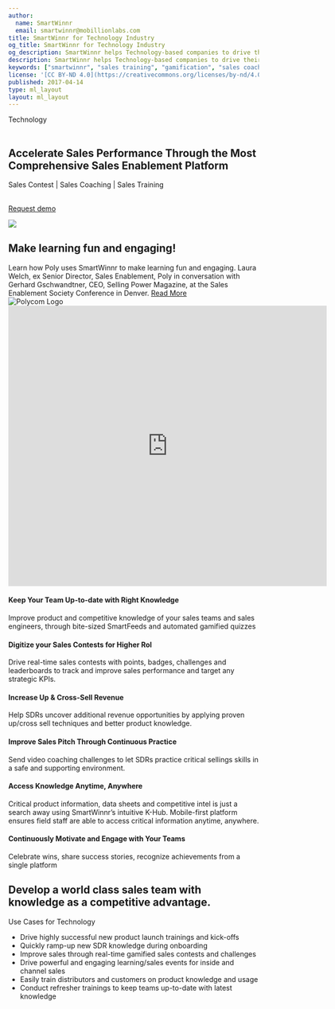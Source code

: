 ```yaml
---
author:
  name: SmartWinnr
  email: smartwinnr@mobillionlabs.com
title: SmartWinnr for Technology Industry
og_title: SmartWinnr for Technology Industry
og_description: SmartWinnr helps Technology-based companies to drive their sales performance through a unified platform of sales contests, sales learning, and sales coaching.
description: SmartWinnr helps Technology-based companies to drive their sales performance through a unified platform of sales contests, sales learning, and sales coaching.
keywords: ["smartwinnr", "sales training", "gamification", "sales coaching", "sales performance", "sales enablement", "solutions", "new product launch", "new offer launch", "new service launch", "train partners", "train distributors", "technology", "IT", "sales"]
license: '[CC BY-ND 4.0](https://creativecommons.org/licenses/by-nd/4.0)'
published: 2017-04-14
type: ml_layout
layout: ml_layout
---
```


<section class="ml_technology_top_section">
  <div class="row padding50">
    <div class="col-lg-10 col-md-10 col-sm-12 col-xs-12">
      <div class="ml_label ml_quiz_badge">Technology</div><br>
      <h1>Accelerate Sales Performance Through the Most Comprehensive Sales Enablement Platform</h1>
      <div class="ml-font20 padding0">Sales Contest | Sales Coaching | Sales Training</div></br>
      <p align="left" class="ml-padding-top ml-padding-bottom10"><a class="ml-button" align="center" href="/request-demo">Request demo</a></p>
    </div>
  </div>
  <img class="swoop" src="/images/swoop_mask.min.svg">
</section>

<section class="ml-background-white">
  <div class="padding50">
    <div class="row ml_div_contents_in_center">
      <div class="col-lg-6 col-md-6 col-sm-6 col-xs-12 ml-margin-bottom20">
        <h1 class="text-center">Make learning fun and engaging!</h1>
        <div class="‘ml-subtext ml-margin-bottom20">Learn how Poly uses SmartWinnr to make learning fun and engaging. Laura Welch, ex Senior Director, Sales Enablement, Poly in conversation with Gerhard Gschwandtner, CEO, Selling Power Magazine, at the Sales Enablement Society Conference in Denver. <a class="ml-title-blue" href="/customer-stories/polycom-laura-welch-interview">Read More</a>
        </div>
        <img class="ml_company_logo ml_image_center_horizontally" src="/images/org-logos/poly-logo.svg" alt="Polycom Logo">
      </div>
      <div class="col-lg-6 col-md-6 col-sm-6 col-xs-12">
        <div class="ml_iframe_video_wrapper">
          <!-- <iframe class="" src="https://www.youtube.com/embed/7pF0dtyqxjI?rel=0" frameborder="0" allow="accelerometer; autoplay; encrypted-media; gyroscope; picture-in-picture" allowfullscreen></iframe> -->
          <iframe src="https://player.vimeo.com/video/474098651" width="640" height="564" frameborder="0" allow="autoplay; fullscreen" allowfullscreen></iframe>
          <!-- <video id="video-player" controls preload muted class="cld-video-player cld-fluid" data-cld-colors='{ "base": "#3c36c2", "accent": "#00e64c", "text": "#fff" }'></video>
          <div class="ml_video_popup" id="ml_popup">
            <div class="popup_close" onclick="hidePopup()"><i class="fa fa-times-circle"></i></div>
            <div class="popup_message"> Test Message </div>
            <div class="text-center popup_button">Click Me</div>
          </div> -->
        </div>
      </div>
    </div>
  </div>
</section>

<!-- <section class="ml-homepage-first-section">
  <div class="padding50">
    <div class="row ml-margin-bottom0">
      <div class="col-lg-5 col-md-5 col-sm-12 col-xs-12">
        <h1>Accelerate Sales Performance Through the Most Comprehensive Sales Enablement Platform</h1>
        <div class="ml-font20">Sales Contest | Sales Coaching | Sales Training</div></br>
        <p align="center" class="ml-padding-top ml-padding-bottom10"><a class="ml-request-demo-button" align="center" href="/request-demo">Request demo</a></p>
      </div>
      <div class="col-lg-7 col-md-7 col-sm-12 col-xs-12">
        <script src="https://fast.wistia.com/embed/medias/r7xfygdjgw.jsonp" async></script>
        <script src="https://fast.wistia.com/assets/external/E-v1.js" async></script>
        <div class="wistia_responsive_padding" style="padding:56.25% 0 0 0;position:relative;">
          <div class="wistia_responsive_wrapper" style="height:100%;left:0;position:absolute;top:0;width:100%;">
            <div class="wistia_embed wistia_async_r7xfygdjgw videoFoam=true" style="height:100%;position:relative;width:100%">
              <div class="wistia_swatch" style="height:100%;left:0;opacity:0;overflow:hidden;position:absolute;top:0;transition:opacity 200ms;width:100%;">
                <img src="https://fast.wistia.com/embed/medias/r7xfygdjgw/swatch" style="filter:blur(5px);height:100%;object-fit:contain;width:100%;" alt="" onload="this.parentNode.style.opacity=1;" />
              </div>
            </div>
          </div>
        </div>
      </div>
    </div>
  </div>
</section> -->

<section class="ml-background-white">
  <div class="padding50">
    <div class="row ml_text_flex_row">
      <div class="col-lg-4 col-md-4 col-sm-6 col-xs-12">
        <h4 class="ml-title-font">Keep Your Team Up-to-date with Right Knowledge</h4>
        <div class="ml-subtext">Improve product and competitive knowledge of your sales teams and sales engineers, through bite-sized SmartFeeds and automated gamified quizzes</div>
      </div>
      <div class="col-lg-4 col-md-4 col-sm-6 col-xs-12">
        <h4 class="ml-title-font">Digitize your Sales Contests for Higher RoI</h4>
        <div class="ml-subtext">Drive real-time sales contests with points, badges, challenges and leaderboards to track and improve sales performance and target any strategic KPIs.</div>
      </div>
      <div class="col-lg-4 col-md-4 col-sm-6 col-xs-12">
        <h4 class="ml-title-font">Increase Up & Cross-Sell Revenue</h4>
        <div class="ml-subtext">Help SDRs uncover additional revenue opportunities by applying proven up/cross sell techniques and better product knowledge.</div>
      </div>
      <div class="col-lg-4 col-md-4 col-sm-6 col-xs-12">
        <h4 class="ml-title-font">Improve Sales Pitch Through Continuous Practice</h4>
        <div class="ml-subtext">Send video coaching challenges to let SDRs practice critical sellings skills in a safe and supporting environment.</div>
      </div>
      <div class="col-lg-4 col-md-4 col-sm-6 col-xs-12">
        <h4 class="ml-title-font">Access Knowledge Anytime, Anywhere</h4>
        <div class="ml-subtext">Critical product information, data sheets and competitive intel is just a search away using SmartWinnr’s intuitive K-Hub. Mobile-first platform ensures field staff are able to access critical information anytime, anywhere.</div>
      </div>
      <div class="col-lg-4 col-md-4 col-sm-6 col-xs-12">
        <h4 class="ml-title-font">Continuously Motivate and Engage with Your Teams</h4>
        <div class="ml-subtext">Celebrate wins, share success stories, recognize achievements from a single platform</div>
      </div>
    </div>
  </div>
</section>

<section class="ml_background padding50">
    <div class="row ml-margin-bottom20">
      <div class="col-lg-5 col-md-5 col-sm-6 col-xs-12 ml-text-on-image">
        <h1>Develop a world class sales team with knowledge as a competitive advantage.</h1>
      </div>
      <div class="col-lg-7 col-md-7 col-sm-6 col-xs-12 ml-sales-use-case">
        <p class="ml-bold-text ml_body_text_black">Use Cases for Technology</p>
        <ul class="ml_ul_tick">
          <li class="ml_body_text_black">Drive highly successful new product launch trainings and kick-offs</li>
          <li class="ml_body_text_black">Quickly ramp-up new SDR knowledge during onboarding</li>
          <li class="ml_body_text_black">Improve sales through real-time gamified sales contests and challenges</li>
          <li class="ml_body_text_black">Drive powerful and engaging learning/sales events for inside and channel sales</li>
          <li class="ml_body_text_black">Easily train distributors and customers on product knowledge and usage</li>
          <li class="ml_body_text_black">Conduct refresher trainings to keep teams up-to-date with latest knowledge</li>
        </ul>
      </div>
    </div>
</section>

<!-- <div class="row ml-margin0 padding50">
  <h2 class="text-center">Related Resources</h2>
  <div class="ml_slider_related_blogs">
    <div class="waterfall__item" onclick="location.href='https://www.smartwinnr.com/post/7-features-to-check-while-selecting-a-video-coaching-platform/';">
      <div class="card post post-summary reveal enter">
        <div class="card-header postinfo">
          <img src="/images/blog-83/83.7-features-to-check-while-selecting-a-video-coaching-platform.jpg">
          <span class="card-title ml-margin-bottom0">
            <a class="ml-margin-bottom0">7 Features to Check While Selecting a Video Coaching Platform</a>
          </span>
        </div>
        <div class="card-content">
          <article class="article">
            Over the past few years, the number of businesses hiring remote employees or allowing their regular employees to work remotely has increased substantially.
          </article>
        </div>
      </div>
    </div>
    <div class="waterfall__item" onclick="location.href='https://www.smartwinnr.com/post/how-to-create-a-remote-sales-playbook/';">
      <div class="card post post-summary reveal enter">
        <div class="card-header postinfo">
          <img src="/images/89.how-to-create-a-remote-sales-playbook.jpg">
          <span class="card-title ml-margin-bottom0">
            <a class="ml-margin-bottom0">How to Create a Remote Sales Playbook?</a>
          </span>
        </div>
        <div class="card-content">
          <article class="article">
            A sales playbook is a document outlining your sales process; buyer personas; call scripts and agendas; sample emails; discovery, qualification, demo, and negotiation questions; proposal guidelines; and/or competitive intelligence guidelines.
          </article>
        </div>
      </div>
    </div>
    <div class="waterfall__item" onclick="location.href='https://www.smartwinnr.com/post/how-to-create-and-implement-a-perfect-virtual-sales-kick-off/';">
      <div class="card post post-summary reveal enter">
        <div class="card-header postinfo">
          <img src="/images/blog-85/85.how-to-create-and-implement-a-perfect-virtual-sales-kick-off.jpg">
          <span class="card-title ml-margin-bottom0">
            <a class="ml-margin-bottom0">How to Create and Implement a Perfect Virtual Sales Kick-off?</a>
          </span>
        </div>
        <div class="card-content">
          <article class="article">
            In the midst of the world-wide pandemic and stay-at-home orders, many organizations are tasked with the challenge of kicking-off the new fiscal year virtually.
          </article>
        </div>
      </div>
    </div>
    <div class="waterfall__item" onclick="location.href='https://www.smartwinnr.com/post/how-to-deliver-training-to-your-remote-sales-staff/';">
      <div class="card post post-summary reveal enter">
        <div class="card-header postinfo">
          <img src="/images/77.how-to-deliver-training-to-your-remote-sales-staff.jpg">
          <span class="card-title ml-margin-bottom0">
            <a class="ml-margin-bottom0">How to Deliver Training to your Remote Sales Staff?</a>
          </span>
        </div>
        <div class="card-content">
          <article class="article">
            Consider this scenario: You are about to enter the second quarter (Q2) in the year and you have big plans for this quarter. You are going to launch some new products which are going to give you a huge competitive advantage.
          </article>
        </div>
      </div>
    </div>
    <div class="waterfall__item" onclick="location.href='https://www.smartwinnr.com/post/survey-questions-to-ask-your-sales-team-before-new-product-launch-training/';">
      <div class="card post post-summary reveal enter">
        <div class="card-header postinfo">
          <img src="/images/blog-54/54.survey-questions-to-ask-your-sales-team-before-new-product-launch-training.jpg">
          <span class="card-title ml-margin-bottom0">
            <a class="ml-margin-bottom0">Survey Questions to ask your Sales Team before a New Product Launch Training</a>
          </span>
        </div>
        <div class="card-content">
          <article class="article">
            When someone says <b>“Olympics Gold Medalist”</b>, what comes to your mind? Whether you are a sports fan or not, you can’t help but imagine an athlete who is hardworking, talented, and determined to win the gold medal.
          </article>
        </div>
      </div>
    </div>
    <div class="waterfall__item" onclick="location.href='https://www.smartwinnr.com/post/gamified-assessments/';">
      <div class="card post post-summary reveal enter">
        <div class="card-header postinfo">
          <img src="/images/blog-51/51.gamified-assessments.jpg">
          <span class="card-title ml-margin-bottom0">
            <a class="ml-margin-bottom0">Gamified Assessments</a>
          </span>
        </div>
        <div class="card-content">
          <article class="article">
            Digital learning has swept the Learning and Development industry over the past few years and went on to become one of the primary training techniques in larger organizations.
          </article>
        </div>
      </div>
    </div>
    <div class="waterfall__item" onclick="location.href='https://www.smartwinnr.com/post/spaced-repetition-and-microlearning-two-peas-in-a-pod/';">
      <div class="card post post-summary reveal enter">
        <div class="card-header postinfo">
          <img src="/images/blog-49/49.spaced-repetition-and-microlearning-two-peas-in-a-pod.jpg">
          <span class="card-title ml-margin-bottom0">
            <a class="ml-margin-bottom0">Spaced Repetition and Microlearning: Two peas in a pod</a>
          </span>
        </div>
        <div class="card-content">
          <article class="article">
            Do you remember undergoing a full-day training program and instantly comprehending the content and recalling every detail even after years? Quite irrational a question, right?
          </article>
        </div>
      </div>
    </div>
    <div class="waterfall__item" onclick="location.href='https://www.smartwinnr.com/post/design-sales-contest-for--new-product-launch/';">
      <div class="card post post-summary reveal enter">
        <div class="card-header postinfo">
          <img src="/images/blog-32/32.design-sales-contest-for--new-product-launch.png">
          <span class="card-title ml-margin-bottom0">
            <a class="ml-margin-bottom0">Sales Contest Part 2: How to design Sales Contest for a New Product Launch</a>
          </span>
        </div>
        <div class="card-content">
          <article class="article">
            Welcome to the second part in this 3-series blog post on sales contest. In the first part we have talked about: What a sales contest is and why is it important?
          </article>
        </div>
      </div>
    </div>
    <div class="waterfall__item" onclick="location.href='https://www.smartwinnr.com/post/microlearning-as-a-supplement-for-lms/';">
      <div class="card post post-summary reveal enter">
        <div class="card-header postinfo">
          <img src="/images/27.microlearning-as-a-supplement-for-LMS.png">
          <span class="card-title ml-margin-bottom0">
            <a class="ml-margin-bottom0">Microlearning as a supplement for LMS</a>
          </span>
        </div>
        <div class="card-content">
          <article class="article">
            If you are a sales manager or an L&D professional you must be familiar with this trend called microlearning.
          </article>
        </div>
      </div>
    </div>
    <div class="waterfall__item" onclick="location.href='https://www.smartwinnr.com/post/sales-coaching-playbook-part-1-competency-framework/';">
      <div class="card post post-summary reveal enter">
        <div class="card-header postinfo">
          <img src="/images/21.sales coaching.png">
          <span class="card-title ml-margin-bottom0">
            <a class="ml-margin-bottom0">Sales Coaching Playbook Part 1 - Competency Framework</a>
          </span>
        </div>
        <div class="card-content">
          <article class="article">
            Why is Sales Coaching important? What if your sales reps perform 19% better-- not just over the next several weeks, but month after month.
          </article>
        </div>
      </div>
    </div>
    <div class="waterfall__item" onclick="location.href='https://www.smartwinnr.com/post/sales-coaching-playbook-3-how-to-measure-the-success-of-coaching/';">
      <div class="card post post-summary reveal enter">
        <div class="card-header postinfo">
          <img src="/images/23.coaching measures.png">
          <span class="card-title ml-margin-bottom0">
            <a class="ml-margin-bottom0">Sales Coaching Playbook Part 3- How to Measure Success of Coaching</a>
          </span>
        </div>
        <div class="card-content">
          <article class="article">
            Welcome to the third part in the series of sales coaching playbook. In the first two parts we have discussed about: 
          </article>
        </div>
      </div>
    </div>
    <div class="waterfall__item" onclick="location.href='https://www.smartwinnr.com/post/microlearning-an-effective-way-to-train-millennials/';">
      <div class="card post post-summary reveal enter">
        <div class="card-header postinfo">
          <img src="/images/24.microlearning-an-effective-way-to-train-millennials.png">
          <span class="card-title ml-margin-bottom0">
            <a class="ml-margin-bottom0">Microlearning- An effective way to train millennials</a>
          </span>
        </div>
        <div class="card-content">
          <article class="article">
            If you take a close look at the workforce in your organization, you will observe that more than half of your employees are millennials.
          </article>
        </div>
      </div>
    </div>
    <div class="waterfall__item" onclick="location.href='https://www.smartwinnr.com/post/reasons-to-use-video-coaching-in-your-sales-progress/';">
      <div class="card post post-summary reveal enter">
        <div class="card-header postinfo">
          <img src="/images/17.5 Reasons to Use Video Coaching in Your Sales Process.png">
          <span class="card-title ml-margin-bottom0">
            <a class="ml-margin-bottom0">5 Reasons to Use Video Coaching in Your Sales Process</a>
          </span>
        </div>
        <div class="card-content">
          <article class="article">
            Sales coaching is one of the most impactful training techniques to help your sales team capitalize on every buyer interaction.
          </article>
        </div>
      </div>
    </div>
    <div class="waterfall__item" onclick="location.href='https://www.smartwinnr.com/post/kpi-gamification-how-to-select-kpis/';">
      <div class="card post post-summary reveal enter">
        <div class="card-header postinfo">
          <img src="/images/16.KPi-gamification-how-to-select-kpi.png">
          <span class="card-title ml-margin-bottom0">
            <a class="ml-margin-bottom0">KPI Gamification Part 1 - How to Select KPIs</a>
          </span>
        </div>
        <div class="card-content">
          <article class="article">
            Gamification in the workplace is a new trend that almost every organization is following today in order to improve engagement and productivity of their employees.
          </article>
        </div>
      </div>
    </div>
    <div class="waterfall__item" onclick="location.href='https://www.smartwinnr.com/post/use-micro-learning-to-turbo-charge-your-sales-team/';">
      <div class="card post post-summary reveal enter">
        <div class="card-header postinfo">
          <img src="/images/12-Use-micro-learning-for-sales-team.png">
          <span class="card-title ml-margin-bottom0">
            <a class="ml-margin-bottom0">Use Micro-Learning to Turbo-Charge your Sales Team</a>
          </span>
        </div>
        <div class="card-content">
          <article class="article">
            Knowledge is key to a sales person’s performance. Sales training and enablement practices are put in place to help reps become better at selling.
          </article>
        </div>
      </div>
    </div>
  </div>
</div> -->


<!-- <script>
  // Cloudinary video player 
  var cld = new cloudinary.Cloudinary({cloud_name: "smartwinnr", secure: true});
  var videoPlayer = cld.videoPlayer('video-player', {
    posterOptions: {publicId: 'website/thumbnail-laura-welch-ses-polycom_aposrd.png'}, 
    playedEventPercents: [10, 20]
  });
  videoPlayer.source('https://res.cloudinary.com/smartwinnr/video/upload/v1581137574/website/How_Polycom_makes_learning_fun_with_a_smart_new_tool_cwnbry.mp4');
  videoPlayer.on('percentsplayed', (event) => {
      if (event.eventData.percent == 10) {
          document.getElementById("ml_popup").style.display = "block";
      }
      if(event.eventData.percent == 20) {
          document.getElementById("ml_popup").style.display = "none";
      }
      console.log(event.eventData.percent + " percents played")
  });
  function hidePopup() {
    document.getElementById("ml_popup").style.display = "none";
  }
</script> -->